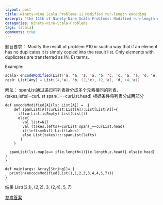 ```yaml
---
layout: post
title: Ninety-Nine Scala Problems-11_Modified run-length encoding
excerpt: "the 11th of Ninety-Nine Scala Problems: Modified run-length encoding. scala-99题的第11道"
categories: Ninety-Nine-Scala-Problems
tags: [scala]
comments: true
---
```


题目要求：
Modify the result of problem P10 in such a way that if an element has no duplicates it is simply copied into the result list. Only elements with duplicates are transferred as (N, E) terms.

Example:
```scala
scala> encodeModified(List('a, 'a, 'a, 'a, 'b, 'c, 'c, 'a, 'a, 'd, 'e, 'e, 'e, 'e))
res0: List[Any] = List((4,'a), 'b, (2,'c), (2,'a), 'd, (4,'e))
```

解法：
spanList通过递归将列表拆分成多个元素相同的列表，
(takes,lefts)=curList span(_==curList.head)  根据条件将列表分成两部分

```
def encodeModified[A](ls: List[A]) =  {
    def spanList[A](curList:List[A]):List[List[A]]={
      if(curList.isEmpty) List(List())
      else{
        val list=Nil
        val (takes,lefts)=curList span(_==curList.head)
        if(lefts==Nil) List(takes)
        else List(takes):::spanList(lefts)
       }
    }

  spanList(ls).map(e=> if(e.length>1){(e.length,e.head)} else{e.head} )
}

def main(args: Array[String])= {
  println(encodeModified(List(1,1,2,2,3,4,4,5,7)))
}
```
结果
List((2,1), (2,2), 3, (2,4), 5, 7)

<a href="http://aperiodic.net/phil/scala/s-99/p11.scala"> 参考答案 </a>
